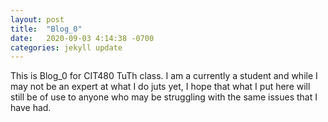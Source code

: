 ```yaml
---
layout: post
title:  "Blog_0"
date:   2020-09-03 4:14:38 -0700
categories: jekyll update
---
```

This is Blog_0 for CIT480 TuTh class. I am a currently a student and while I may not be an expert at what I do juts yet, I hope that what I put here will still be of use to anyone who may be struggling with the same issues that I have had.
